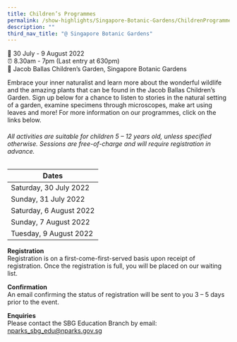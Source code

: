 ```yaml
---
title: Children’s Programmes
permalink: /show-highlights/Singapore-Botanic-Gardens/ChildrenProgramme
description: ""
third_nav_title: "@ Singapore Botanic Gardens"
---
```

📆 30 July - 9 August 2022 <br>
⏰ 8.30am - 7pm (Last entry at 630pm)  <br>
📍 Jacob Ballas Children’s Garden, Singapore Botanic Gardens

Embrace your inner naturalist and learn more about the wonderful wildlife and the amazing plants that can be found in the Jacob Ballas Children’s Garden. Sign up below for a chance to listen to stories in the natural setting of a garden, examine specimens through microscopes, make art using leaves and more! For more information on our programmes, click on the links below.  

###### All activities are suitable for children 5 – 12 years old, unless specified otherwise. Sessions are free-of-charge and will require registration in advance. 




| Dates |
| -------- | 
| Saturday, 30 July 2022 | 
| Sunday, 31 July 2022 | 
| Saturday, 6 August 2022 | 
| Sunday, 7 August 2022 | 
| Tuesday, 9 August 2022 | 


**Registration**<br>
Registration is on a first-come-first-served basis upon receipt of registration. Once the registration is full, you will be placed on our waiting list.

**Confirmation**<br>
An email confirming the status of registration will be sent to you 3 – 5 days prior to the event. 

**Enquiries**<br>
Please contact the SBG Education Branch by email: [nparks_sbg_edu@nparks.gov.sg](nparks_sbg_edu@nparks.gov.sg)